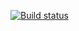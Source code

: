 [![Build status](https://ci.appveyor.com/api/projects/status/c25fql554rwcx3i6?svg=true)](https://ci.appveyor.com/project/RitaHolod/debit-card)
